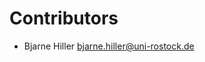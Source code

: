 # Contributors

* Bjarne Hiller [bjarne.hiller@uni-rostock.de](mailto:bjarne.hiller@uni-rostock.de)
